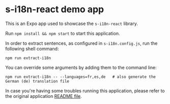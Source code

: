 # s-i18n-react demo app

This is an Expo app used to showcase the `s-i18n-react` library.

Run `npm install && npm start` to start this application.

In order to extract sentences, as configured in `s-i18n.config.js`, run the following shell command:
```shell
npm run extract-i18n
```

You can override some arguments by adding them to the command line:
```shell
npm run extract-i18n -- --languages=fr,es,de   # also generate the German (de) translation file
```

In case you're having some troubles running this application, please refer to the original
application [README file](RN-README.md).